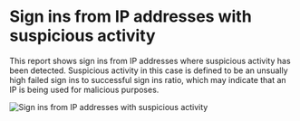 <properties
    pageTitle="Sign ins from IP addresses with suspicious activity"
    description="A report that includes sign in attempts that have been executed from IP addresses where suspicious activity has been noted."
    services="active-directory"
    documentationCenter=""
    authors="SSalahAhmed"
    manager="gchander"
    editor=""/>

<tags
    ms.service="active-directory"
    ms.workload="identity"
    ms.tgt_pltfrm="na"
    ms.devlang="na"
    ms.topic="article"
    ms.date="08/17/2015"
    ms.author="saah; kenhoff"/>

# Sign ins from IP addresses with suspicious activity
<p>This report shows sign ins from IP addresses where suspicious activity has been detected. Suspicious activity in this case is defined to be an unsually high failed sign ins to successful sign ins ratio, which may indicate that an IP is being used for malicious purposes.</p>


![Sign ins from IP addresses with suspicious activity](./media/active-directory-reporting-sign-ins-from-ip-addresses-with-suspicious-activity/signInsFromIPAddressesWithSuspiciousActivity.PNG)




<!--HONumber=Apr16_HO1-->


